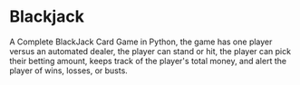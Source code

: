 # Blackjack
A Complete BlackJack Card Game in Python, the game has one player versus an automated dealer, the player can stand or hit, the player can pick their betting amount, keeps track of the player's total money, and alert the player of wins, losses, or busts.
